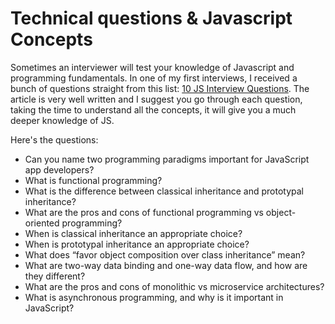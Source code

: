 # Technical questions & Javascript Concepts

Sometimes an interviewer will test your knowledge of Javascript and programming fundamentals. In one of my first interviews, I received a bunch of questions straight from this list: [10 JS Interview Questions]. The article is very well written and I suggest you go through each question, taking the time to understand all the concepts, it will give you a much deeper knowledge of JS. 

Here's the questions:  

- Can you name two programming paradigms important for JavaScript app developers?
- What is functional programming?
- What is the difference between classical inheritance and prototypal inheritance?
- What are the pros and cons of functional programming vs object-oriented programming?
- When is classical inheritance an appropriate choice?
- When is prototypal inheritance an appropriate choice?
- What does “favor object composition over class inheritance” mean?
- What are two-way data binding and one-way data flow, and how are they different?
- What are the pros and cons of monolithic vs microservice architectures?
- What is asynchronous programming, and why is it important in JavaScript?

[10 JS Interview Questions]: <https://medium.com/javascript-scene/10-interview-questions-every-javascript-developer-should-know-6fa6bdf5ad95>
